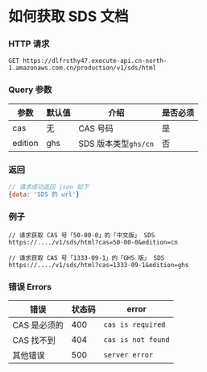 # 如何获取 SDS 文档

### HTTP 请求
`GET https://dlfrsthy47.execute-api.cn-north-1.amazonaws.com.cn/production/v1/sds/html`

### Query 参数

|参数|默认值|介绍|是否必须|
|---|-----|----|------|
|cas|无|CAS 号码|是|
|edition|ghs|SDS 版本类型`ghs/cn`|否|

### 返回
```js
// 请求成功返回 json 如下
{data: 'SDS 的 url'}
```

### 例子

```
// 请求获取 CAS 号「50-00-0」的「中文版」 SDS
https://..../v1/sds/html?cas=50-00-0&edition=cn

// 请求获取 CAS 号「1333-09-1」的「GHS 版」 SDS
https://..../v1/sds/html?cas=1333-09-1&edition=ghs
```

### 错误 Errors
|错误|状态码|error|
|----|----|------|
|CAS 是必须的|400|`cas is required`|
|CAS 找不到|404|`cas is not found`|
|其他错误|500|`server error`|
